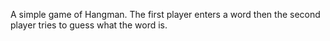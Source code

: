A simple game of Hangman. The first player enters a word then the second player tries to guess what the word is.
